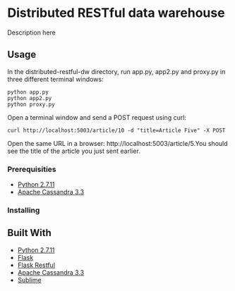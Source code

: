 # Distributed RESTful data warehouse

Description here

## Usage
In the distributed-restful-dw directory, run app.py, app2.py and proxy.py in three different terminal windows:
```
python app.py
python app2.py
python proxy.py
```
Open a terminal window and send a POST request using curl:
```
curl http://localhost:5003/article/10 -d "title=Article Five" -X POST
```

Open the same URL in a browser: http://localhost:5003/article/5.You should see the title of the article you just sent earlier.




### Prerequisities

* [Python 2.7.11](http://python.org/)
* [Apache Cassandra 3.3](http://cassandra.apache.org/)

### Installing


## Built With

* [Python 2.7.11](http://python.org/)
* [Flask](http://flask.pocoo.org/)
* [Flask Restful](http://flask-restful-cn.readthedocs.org/en/latest/)
* [Apache Cassandra 3.3](http://cassandra.apache.org/)
* [Sublime](https://www.sublimetext.com/)